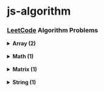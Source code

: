 # js-algorithm

### [LeetCode](https://leetcode.com/problemset/all/) Algorithm Problems


<details>
  <summary> <strong> Array (2) </strong> </summary>

> - [x] 1480. [Running Sum of 1d Array](https://github.com/celine-yoon/js-algorithm/blob/main/2023/Feb/1480.md)
> - [x] 1672. [Richest Customer Wealth](https://github.com/celine-yoon/js-algorithm/blob/main/2023/Feb/1672.md)

</details>

<br/>

<details>
  <summary> <strong> Math (1) </strong> </summary>
  
> - [x] 412. [412. Fizz Buzz](https://github.com/celine-yoon/js-algorithm/blob/main/2023/Feb/412.md)

</details>

<br/>

<details>
  <summary> <strong> Matrix (1) </strong> </summary>
  
> - [x] 1672. [Richest Customer Wealth](https://github.com/celine-yoon/js-algorithm/blob/main/2023/Feb/1672.md)

</details>

<br/>

<details>
  <summary> <strong> String (1) </strong> </summary>
  
> - [x] 412. [412. Fizz Buzz](https://github.com/celine-yoon/js-algorithm/blob/main/2023/Feb/412.md)

</details>

